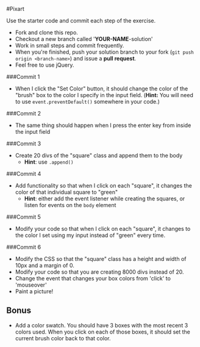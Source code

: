 #Pixart

Use the starter code and commit each step of the exercise.

- Fork and clone this repo.
- Checkout a new branch called '**YOUR-NAME**-solution'
- Work in small steps and commit frequently.
- When you're finished, push your solution branch to your fork (`git push origin <branch-name>`) and issue a **pull request**.
- Feel free to use jQuery.

###Commit 1

* When I click the "Set Color" button, it should change the color of the "brush" box to the color I specify in the input field. (**Hint:** You will need to use `event.preventDefault()` somewhere in your code.)

###Commit 2

* The same thing should happen when I press the enter key from inside the input field

###Commit 3

* Create 20 divs of the "square" class and append them to the body
  * **Hint**: use `.append()`

###Commit 4

* Add functionality so that when I click on each "square", it changes the color of that individual square to "green"
  * **Hint**: either add the event listener while creating the squares, or listen for events on the `body` element

###Commit 5

* Modify your code so that when I click on each "square", it changes to the color I set using my input instead of "green" every time.

###Commit 6

* Modify the CSS so that the "square" class has a height and width of 10px and a margin of 0.
* Modify your code so that you are creating 8000 divs instead of 20.
* Change the event that changes your box colors from 'click' to 'mouseover'
* Paint a picture!

## Bonus

* Add a color swatch. You should have 3 boxes with the most recent 3 colors used. When you click on each of those boxes, it should set the current brush color back to that color.
